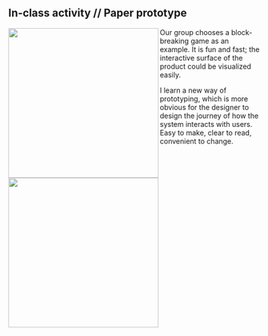 ## In-class activity // Paper prototype

<img align="left" width="300" height="300" src="https://github.com/ShuchenWuu/Slave-to-algorithm/blob/master/week%206/Screen%20Shot%202020-08-28%20at%2012.43.50.png">

<img align="left" height="300" src="https://github.com/ShuchenWuu/Slave-to-algorithm/blob/master/week%206/IMB_UIkZHR.GIF">

Our group chooses a block-breaking game as an example. It is fun and fast; the interactive surface of the product could be visualized easily.

I learn a new way of prototyping, which is more obvious for the designer to design the journey of how the system interacts with users. Easy to make, clear to read, convenient to change.

